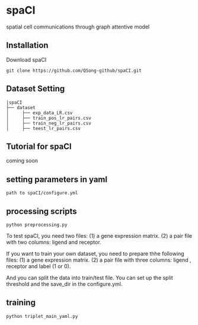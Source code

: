 # spaCI
spatial cell communications through graph attentive model

## Installation
Download spaCI
```
git clone https://github.com/QSong-github/spaCI.git
```

## Dataset Setting
```
|spaCI
├── dataset
│     ├── exp_data_LR.csv
│     ├── train_pos_lr_pairs.csv
│     ├── train_neg_lr_pairs.csv
│     ├── teest_lr_pairs.csv
```


## Tutorial for spaCI
coming soon

## setting parameters in yaml
```
path to spaCI/configure.yml
```

## processing scripts
```
python preprocessing.py
```
To test spaCI, you need two files:
(1) a gene expression matrix. 
(2) a pair file with two columns: ligend and receptor. 

If you want to train your own dataset, you need to prepare thhe following files:
(1) a gene expression matrix. 
(2) a pair file with three columns: ligend , receptor and label (1 or 0). 

And you can split the data into train/test file.
You can set up the split threshold and the save_dir in the configure.yml. 

## training
```
python triplet_main_yaml.py
```
